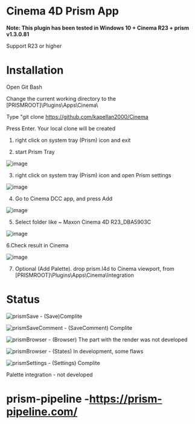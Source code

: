 # Cinema 4D Prism App

**Note: This plugin has been tested in Windows 10 + Cinema R23 + prism v1.3.0.81**

Support R23 or higher

# Installation

Open Git Bash 

Change the current working directory to the [PRISMROOT]\Plugins\Apps\Cinema\

Type "git clone https://github.com/kapellan2000/Cinema

Press Enter. Your local clone will be created



1. right click on system tray (Prism) icon and exit

2. start Prism Tray

![image](https://user-images.githubusercontent.com/21256398/127023931-280da989-ad8a-4d8d-ab55-78546d6d39c0.png) 

3. right click on system tray (Prism) icon and open Prism settings

![image](https://user-images.githubusercontent.com/21256398/127023038-fe297426-291d-4589-9652-ddd9dc69b2ff.png)

4. Go to Cinema DCC app, and press Add

![image](https://user-images.githubusercontent.com/21256398/127022958-99f6f941-9cba-4a47-8711-474d4c8cbbde.png)

5. Select folder like ~ Maxon Cinema 4D R23_DBA5903C

![image](https://user-images.githubusercontent.com/21256398/127023367-04cdc5b4-0505-4f51-bc79-93bcf27c8874.png)


6.Check result in Cinema

![image](https://user-images.githubusercontent.com/21256398/127025240-dcf2c040-4a39-4ba6-b57e-ceef1be0c0c6.png)

7. Optional  (Add Palette). drop prism.l4d to Cinema viewport, from [PRISMROOT]\Plugins\Apps\Cinema\Integration 




# Status
![prismSave](https://user-images.githubusercontent.com/21256398/127019274-a18eade8-b25b-432e-955e-aa87371c3da6.png) - (Save)Complite

![prismSaveComment](https://user-images.githubusercontent.com/21256398/127019385-4d874611-bac4-472b-ae6f-334be19ef802.png) - (SaveComment) Complite

![prismBrowser](https://user-images.githubusercontent.com/21256398/127019482-acca18b7-4d74-4cde-a922-23966ccf6be1.png) - (Browser) The part with the render was not developed

![prismBrowser](https://user-images.githubusercontent.com/21256398/127020465-a7e40fd3-98bc-45b4-b8a9-4ec5a2177977.png) - (States) In development, some flaws

![prismSettings](https://user-images.githubusercontent.com/21256398/127020187-d442100e-6406-4ce1-abc8-a40a39d98ab1.png) - (Settings) Complite

Palette integration - not developed


# prism-pipeline -https://prism-pipeline.com/






